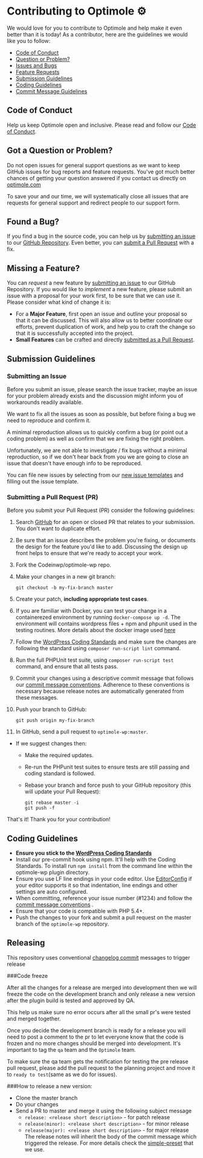 # Contributing to Optimole ⚙

We would love for you to contribute to Optimole and help make it even better than it is
today! As a contributor, here are the guidelines we would like you to follow:

 - [Code of Conduct](#coc)
 - [Question or Problem?](#question)
 - [Issues and Bugs](#issue)
 - [Feature Requests](#feature)
 - [Submission Guidelines](#submit)
 - [Coding Guidelines](#rules)
 - [Commit Message Guidelines](#commit) 

## <a name="coc"></a> Code of Conduct
Help us keep Optimole open and inclusive. Please read and follow our [Code of Conduct](https://github.com/Codeinwp/optimole-wp/blob/master/CODE_OF_CONDUCT.md).

## <a name="question"></a> Got a Question or Problem?

Do not open issues for general support questions as we want to keep GitHub issues for bug reports and feature requests. You've got much better chances of getting your question answered if you contact us directly on [optimole.com](https://optimole.com)

To save your and our time, we will systematically close all issues that are requests for general support and redirect people to our support form.
 
## <a name="issue"></a> Found a Bug?
If you find a bug in the source code, you can help us by
[submitting an issue](#submit-issue) to our [GitHub Repository](https://github.com/Codeinwp/optimole-wp). Even better, you can
[submit a Pull Request](#submit-pr) with a fix.

## <a name="feature"></a> Missing a Feature?
You can *request* a new feature by [submitting an issue](#submit-issue) to our GitHub
Repository. If you would like to *implement* a new feature, please submit an issue with
a proposal for your work first, to be sure that we can use it.
Please consider what kind of change it is:

* For a **Major Feature**, first open an issue and outline your proposal so that it can be
discussed. This will also allow us to better coordinate our efforts, prevent duplication of work,
and help you to craft the change so that it is successfully accepted into the project.
* **Small Features** can be crafted and directly [submitted as a Pull Request](#submit-pr).

## <a name="submit"></a> Submission Guidelines

### <a name="submit-issue"></a> Submitting an Issue

Before you submit an issue, please search the issue tracker, maybe an issue for your problem already exists and the discussion might inform you of workarounds readily available.

We want to fix all the issues as soon as possible, but before fixing a bug we need to reproduce and confirm it.  

A minimal reproduction allows us to quickly confirm a bug (or point out a coding problem) as well as confirm that we are fixing the right problem.

Unfortunately, we are not able to investigate / fix bugs without a minimal reproduction, so if we don't hear back from you we are going to close an issue that doesn't have enough info to be reproduced.

You can file new issues by selecting from our [new issue templates](https://github.com/Codeinwp/optimole-wp/issues/new/choose) and filling out the issue template.


### <a name="submit-pr"></a> Submitting a Pull Request (PR)
Before you submit your Pull Request (PR) consider the following guidelines:

1. Search [GitHub](https://github.com/Codeinwp/optimole-wp/pulls) for an open or closed PR
  that relates to your submission. You don't want to duplicate effort.
1. Be sure that an issue describes the problem you're fixing, or documents the design for the feature you'd like to add.
  Discussing the design up front helps to ensure that we're ready to accept your work. 
1. Fork the Codeinwp/optimole-wp repo.
1. Make your changes in a new git branch:

     ```shell
     git checkout -b my-fix-branch master
     ```

1. Create your patch, **including appropriate test cases**. 
1. If you are familiar with Docker, you can test your change in a containerezed environment by running `docker-compose up -d`. The environment will contains wordpress files + npm and phpunit used in the testing routines. More details about the docker image used [here](https://github.com/HardeepAsrani/pirate-brewery) 
1. Follow the [WordPress Coding Standards](https://make.wordpress.org/core/handbook/best-practices/coding-standards/php/) and make sure the changes are following the standard using `composer run-script lint` command.
1. Run the full PHPUnit test suite, using `composer run-script test` command, and ensure that all tests pass.
1. Commit your changes using a descriptive commit message that follows our
  [commit message conventions](#commit). Adherence to these conventions
  is necessary because release notes are automatically generated from these messages.
1. Push your branch to GitHub:

    ```shell
    git push origin my-fix-branch
    ```

1. In GitHub, send a pull request to `optimole-wp:master`.
* If we suggest changes then:
  * Make the required updates.
  * Re-run the PHPunit test suites to ensure tests are still passing and coding standard is followed.
  * Rebase your branch and force push to your GitHub repository (this will update your Pull Request):

    ```shell
    git rebase master -i
    git push -f
    ```

That's it! Thank you for your contribution!

## <a name="rules"></a> Coding Guidelines 

- **Ensure you stick to the [WordPress Coding Standards](https://make.wordpress.org/core/handbook/best-practices/coding-standards/php/)**
- Install our pre-commit hook using npm. It'll help with the Coding Standards. To install run `npm install` from the command line within the optimole-wp plugin directory.
- Ensure you use LF line endings in your code editor. Use [EditorConfig](http://editorconfig.org/) if your editor supports it so that indentation, line endings and other settings are auto configured.
- When committing, reference your issue number (#1234) and follow the [commit message conventions](#commit) .
- Ensure that your code is compatible with PHP 5.4+.
- Push the changes to your fork and submit a pull request on the master branch of the `optimole-wp` repository.

## Releasing

This repository uses conventional [changelog commit](https://github.com/Codeinwp/conventional-changelog-simple-preset) messages to trigger release 

###Code freeze

After all the changes for a release are merged into development then we will freeze the code on 
the development branch and only release a new version after the plugin build is 
tested and approved by QA.

This help us make sure no error occurs after all the small pr's were tested and merged together. 

Once you decide the development branch is ready for a release you will need to post a comment to the pr 
to let everyone know that the code is frozen and no more changes should be merged into development. It's important
to tag the `qa` team and the `Optimole` team. 

To make sure the qa team gets the notification for testing the pre release pull request, please
add the pull request to the planning project and move it to `ready to test`(same as we do for issues). 


###How to release a new version:

- Clone the master branch
- Do your changes
- Send a PR to master and merge it using the following subject message
  - `release: <release short description>` - for patch release
  - `release(minor): <release short description>` - for minor release
  - `release(major): <release short description>` - for major release
The release notes will inherit the body of the commit message which triggered the release. For more details check the [simple-preset](https://github.com/Codeinwp/conventional-changelog-simple-preset) that we use.